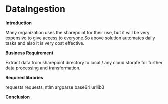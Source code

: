 # DataIngestion
**Introduction**

Many organization uses the sharepoint for their use, but it will be very expensive to give access to everyone.So above solution automates daily tasks and also it is very cost effective. 

**Business Requirement**

Extract data from sharepoint directory to local / any cloud storafe for further data processing and transformation.

**Required libraries**

requests
requests_ntlm
argparse
base64
urllib3


**Conclusion**

